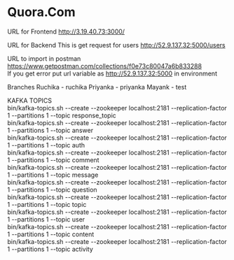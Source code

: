 # Quora.Com

URL for Frontend
http://3.19.40.73:3000/

URL for Backend
This is get request for users
http://52.9.137.32:5000/users

URL to import in postman
https://www.getpostman.com/collections/f0e73c80047a6b833288  
If you get error put url variable as http://52.9.137.32:5000 in environment

Branches
Ruchika - ruchika
Priyanka - priyanka
Mayank - test

KAFKA TOPICS  
bin/kafka-topics.sh --create --zookeeper localhost:2181 --replication-factor 1 --partitions 1 --topic response_topic  
bin/kafka-topics.sh --create --zookeeper localhost:2181 --replication-factor 1 --partitions 1 --topic answer  
bin/kafka-topics.sh --create --zookeeper localhost:2181 --replication-factor 1 --partitions 1 --topic auth  
bin/kafka-topics.sh --create --zookeeper localhost:2181 --replication-factor 1 --partitions 1 --topic comment  
bin/kafka-topics.sh --create --zookeeper localhost:2181 --replication-factor 1 --partitions 1 --topic message  
bin/kafka-topics.sh --create --zookeeper localhost:2181 --replication-factor 1 --partitions 1 --topic question  
bin/kafka-topics.sh --create --zookeeper localhost:2181 --replication-factor 1 --partitions 1 --topic topic  
bin/kafka-topics.sh --create --zookeeper localhost:2181 --replication-factor 1 --partitions 1 --topic user  
bin/kafka-topics.sh --create --zookeeper localhost:2181 --replication-factor 1 --partitions 1 --topic content  
bin/kafka-topics.sh --create --zookeeper localhost:2181 --replication-factor 1 --partitions 1 --topic activity  

